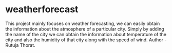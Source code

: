 # weatherforecast
This project mainly focuses on weather forecasting, we can easily obtain the information about the atmosphere of a particular city. Simply by adding the name of the city we can obtain the information about temperature of the city and also the humidity of that city along with the speed of wind.
Author - Rutuja Thorat.
